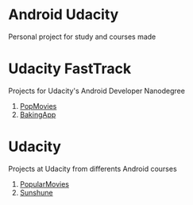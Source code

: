 # Android Udacity
Personal project for study and courses made

# Udacity FastTrack 

Projects for Udacity's Android Developer Nanodegree

1. [PopMovies](https://github.com/tpiva/Android/tree/master/AssociateAndroidDeveloperFastTrack/PopMovies)
2. [BakingApp](https://github.com/tpiva/Android/tree/master/AssociateAndroidDeveloperFastTrack/BakingApp)

# Udacity

Projects at Udacity from differents Android courses

1. [PopularMovies](https://github.com/tpiva/Android/tree/version_1.0.1/Udacity/PopularMovies)
2. [Sunshune](https://github.com/tpiva/Android/tree/version_1.0.1/Udacity/Sunshine-Version-2)
